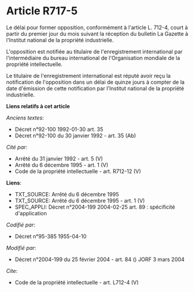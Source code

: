 # Article R717-5

Le délai pour former opposition, conformément à l'article L. 712-4, court à partir du premier jour du mois suivant la
réception du bulletin La Gazette à l'Institut national de la propriété industrielle.

L'opposition est notifiée au titulaire de l'enregistrement international par l'intermédiaire du bureau international de
l'Organisation mondiale de la propriété intellectuelle.

Le titulaire de l'enregistrement international est réputé avoir reçu la notification de l'opposition dans un délai de quinze
jours à compter de la date d'émission de cette notification par l'Institut national de la propriété industrielle.

**Liens relatifs à cet article**

_Anciens textes_:

  - Décret n°92-100 1992-01-30 art. 35
  - Décret n°92-100 du 30 janvier 1992 - art. 35 (Ab)

_Cité par_:

  - Arrêté du 31 janvier 1992 - art. 5 (V)
  - Arrêté du 6 décembre 1995 - art. 1 (V)
  - Code de la propriété intellectuelle - art. R712-12 (V)

**Liens**:

  - TXT_SOURCE: Arrêté du 6 décembre 1995
  - TXT_SOURCE: Arrêté du 6 décembre 1995 - art. 1 (V)
  - SPEC_APPLI: Décret n°2004-199 2004-02-25 art. 89 : spécificité d'application

_Codifié par_:

  - Décret n°95-385 1955-04-10

_Modifié par_:

  - Décret n°2004-199 du 25 février 2004 - art. 84 () JORF 3 mars 2004

_Cite_:

  - Code de la propriété intellectuelle - art. L712-4 (V)
